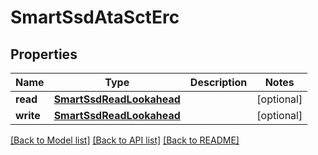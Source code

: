 # SmartSsdAtaSctErc

## Properties
Name | Type | Description | Notes
------------ | ------------- | ------------- | -------------
**read** | [**SmartSsdReadLookahead**](SmartSsdReadLookahead.md) |  | [optional] 
**write** | [**SmartSsdReadLookahead**](SmartSsdReadLookahead.md) |  | [optional] 

[[Back to Model list]](../README.md#documentation-for-models) [[Back to API list]](../README.md#documentation-for-api-endpoints) [[Back to README]](../README.md)



